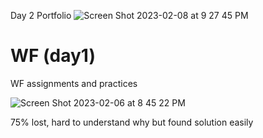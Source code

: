 Day 2 Portfolio 
![Screen Shot 2023-02-08 at 9 27 45 PM](https://user-images.githubusercontent.com/61067182/217710519-f5408c81-fb30-4b26-8428-8d7f773d931a.png)


# WF (day1)
WF assignments and practices

![Screen Shot 2023-02-06 at 8 45 22 PM](https://user-images.githubusercontent.com/61067182/217134828-71aa92b4-28ff-4b2c-b836-a05e40e9f84d.png)


75% lost, hard to understand why but found solution easily 

<html>
<body>
	<div id='background'>
        <div id='character' style='position:absolute; top:100px; left:450px; background-image: url("img/down1.png"); width:59px; height:86px;'></div>
    </div>
    <script type="text/javascript">
    var leftValue = 450, topValue = 100; 
        
        function update(){
            document.getElementById("character").style.left = leftValue+"px";
            document.getElementById("character").style.top = topValue+"px";  
        }

	    document.onkeydown = function(e){
            console.log(e); 
            if(e.keyCode == 37) { // LEFT
                leftValue = leftValue - 10; 
            }
            else if (e.keyCode == 39) { // RIGHT
                leftValue = leftValue + 10; 
            }
            else if (e.keyCode == 40) { // DOWN
                topValue = topValue + 10; 
            }
            else if (e.keyCode == 38) { // UP 
                topValue = topValue - 10;  
            }
            update(); 
        }
    </script>
</body>
</html>
